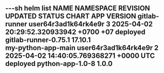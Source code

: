 ---sh
helm list
NAME                    NAMESPACE               REVISION        UPDATED                                 STATUS          CHART                   APP VERSION
gitlab-runner           user64r3ad1k64rk4e9r    3               2025-04-02 20:29:52.320933942 +0700 +07 deployed        gitlab-runner-0.75.1    17.10.1    
my-python-app-main      user64r3ad1k64rk4e9r    2               2025-04-02 14:40:05.769368271 +0000 UTC deployed        python-app-1.0-8        1.0.0 
---